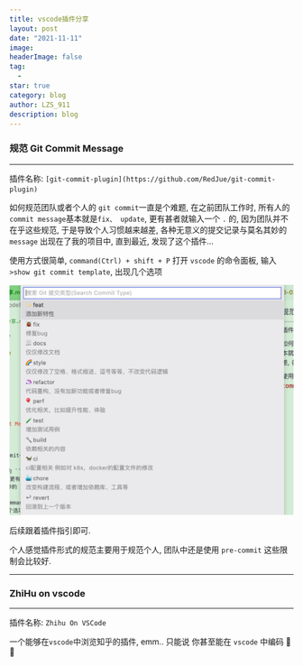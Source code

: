 ```yaml
---
title: vscode插件分享
layout: post
date: "2021-11-11"
image:
headerImage: false
tag:
  -
star: true
category: blog
author: LZS_911
description: blog
---
```


### 规范 Git Commit Message

---

插件名称: `[git-commit-plugin](https://github.com/RedJue/git-commit-plugin)`

如何规范团队或者个人的 `git commit`一直是个难题, 在之前团队工作时, 所有人的`commit message`基本就是`fix、 update`, 更有甚者就输入一个 `.` 的, 因为团队并不在乎这些规范, 于是导致个人习惯越来越差, 各种无意义的提交记录与莫名其妙的 `message` 出现在了我的项目中, 直到最近, 发现了这个插件...

使用方式很简单, `command(Ctrl) + shift + P` 打开 `vscode` 的命令面板, 输入 `>show git commit template`, 出现几个选项

![alt](https://raw.githubusercontent.com/LZS911/LZS911.github.io/main/assets/images/vscode-plugin/commit-plugin-template.jpg)

后续跟着插件指引即可.

个人感觉插件形式的规范主要用于规范个人, 团队中还是使用 `pre-commit` 这些限制会比较好.

---

### ZhiHu on vscode

---

插件名称: `Zhihu On VSCode`

一个能够在`vscode`中浏览知乎的插件, emm.. 只能说 你甚至能在 `vscode` 中编码 🤪🤪
